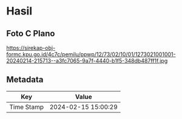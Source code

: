 # Hasil

## Foto C Plano

https://sirekap-obj-formc.kpu.go.id/4c7c/pemilu/ppwp/12/73/02/10/01/1273021001001-20240214-215713--a3fc7065-9a7f-4440-b1f5-348db487ff1f.jpg


## Metadata

| Key        | Value               |
| ---------- | ------------------- |
| Time Stamp | 2024-02-15 15:00:29 |



